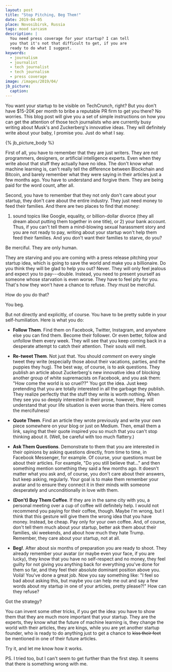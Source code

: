 ```yaml
---
layout: post
title: "Stop Pitching, Beg Them!"
date: 2019-04-05
place: Novosibirsk, Russia
tags: mood sarcasm
description: |
  You need press coverage for your startup? I can tell
  you that it's not that difficult to get, if you are
  ready to do what I suggest.
keywords:
  - journalism
  - journalist
  - tech journalist
  - tech journalism
  - press coverage
image: /images/2019/04/
jb_picture:
  caption:
---
```


You want your startup to be visible on TechCrunch, right? But you don't have
$15-20K per month to bribe a reputable PR firm to get you there? No worries.
This blog post will give you a set of simple instructions on how you can
get the attention of those tech journalists who are currently busy
writing about Musk's and Zuckerberg's innovative ideas. They will
definitely write about your baby, I promise you. Just do what I say.

<!--more-->

{% jb_picture_body %}

First of all, you have to remember that they are just writers. They are not programmers,
designers, or artificial intelligence experts. Even when they write about that stuff
they actually have no idea. The don't know what machine learning is,
can't really tell the difference between Blockchain and Bitcoin,
and barely remember what they were saying in their articles just a
few months ago. You have to understand and forgive them.
They are being paid for the word count, after all.

Second, you have to remember that they not only don't care about your startup,
they don't care about the entire industry. They just need money
to feed their families. And there are two places to find that money:
1) sound topics like Google, equality, or billion-dollar divorce (they all dream about
putting them together in one title), or 2) your bank account. Thus,
if you can't tell them a mind-blowing sexual harassment story and you are not ready
to pay, writing about your startup won't help them feed their families.
And you don't want their families to starve, do you?

Be merciful. They are only human.

They are starving and you are coming with a press release pitching your startup
idea, which is going to save the world and make you a billionaire. Do you think
they will be glad to help you out? Never. They will only feel jealous and expect you to pay---double.
Instead, you need to present yourself as someone whose starvation is even worse. They have
to feel pity for you. That's how they won't have a chance to refuse. _They_ must
be merciful.

How do you do that?

You beg.

But not directly and explicitly, of course. You have to be pretty
subtle in your self-humiliation. Here is what you do:

  * **Follow Them**.
    Find them on Facebook, Twitter, Instagram, and anywhere else
    you can find them. Become their follower. Or even better, follow
    and unfollow them every week. They will see that you keep coming back
    in a desperate attempt to catch their attention.
    Their souls will melt.

  * **Re-tweet Them**.
    Not just that. You should _comment_ on every single tweet they write
    (especially those about their vacations, parties, and the puppies they hug).
    The best way, of course, is to ask questions. They publish an article
    about Zuckerberg's new innovative idea of blocking another group
    of white supremacists on Facebook, and you ask them: "How come the world
    is so cruel??" You got the idea. Just keep pretending that you
    are totally interested in all the garbage they publish. They realize perfectly
    that the stuff they write is worth nothing. When they see you
    so deeply interested in their prose, however, they will understand that your
    life situation is even worse than theirs. Here comes the mercifulness!

  * **Quote Them**.
    Find an article they wrote previously and write your own piece somewhere
    on your blog or just on Medium. Then, email them a link, saying that their quote
    inspired you so much that you can't stop thinking about it.
    (Well, be careful with too much flattery.)

  * **Ask Them Questions**.
    Demonstrate to them that you are interested in their opinions by asking
    questions directly, from time to time, in Facebook Messenger, for example. Of course,
    your questions must be about their articles. For example, "Do you still
    believe that..." and then something mention something they said a few months ago. It doesn't
    matter what you ask and, of course, you don't care about their answers,
    but keep asking, regularly. Your goal is to make them remember your
    avatar and to ensure they connect it in their minds with someone desperately and
    unconditionally in love with them.

  * **(Don't) Buy Them Coffee**.
    If they are in the same city with you, a personal meeting over a cup
    of coffee will definitely help. I would not recommend you paying for their
    coffee, though. Maybe I'm wrong, but I think that this gesture will
    give them the wrong idea that you have money. Instead, be cheap. Pay only
    for your own coffee. And, of course, don't tell them much about your
    startup, better ask them about their families, ski weekends, and about
    how much they hate Trump. Remember, they care about your startup, not at all.

  * **Beg!**.
    After about six months of preparation you are ready to shoot. They already remember
    your avatar (or maybe even your face, if you are lucky),
    they know that you have no self-respect and no money,
    they feel guilty for not giving you anything back for everything you've
    done for them so far, and they feel their absolute dominant
    position above you. Voilá! You've done a great job. Now you say something like:
    "I feel so bad about asking this, but maybe you can help me out
    and say a few words about my startup in one of your articles, pretty please?!"
    How can they refuse?

Got the strategy?

You can invent some other tricks, if you get the idea: you have to show them
that they are much more important that your startup. They are the experts,
they know what the future of machine learning is, they change the world
with their articles, they are kings, while you are yet another startup
founder, who is ready to do anything just to get a chance to
<del>kiss their feet</del> be mentioned in one of their future articles.

Try it, and let me know how it works.

PS. I tried too, but I can't seem to get further than the first step. It seems
that there is something wrong with me.
